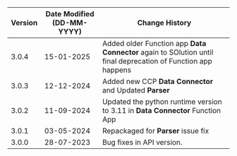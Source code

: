 | **Version** | **Date Modified (DD-MM-YYYY)** | **Change History**                          |
|-------------|--------------------------------|---------------------------------------------|
| 3.0.4       | 15-01-2025                     | Added older Function app **Data Connector** again to SOlution until final deprecation of Function app happens  |
| 3.0.3       | 12-12-2024                     | Added new CCP **Data Connector** and Updated **Parser**  |
| 3.0.2       | 11-09-2024                     | Updated the python runtime version to 3.11 in **Data Connector** Function App  |
| 3.0.1       | 03-05-2024                     | Repackaged for **Parser** issue fix             |
| 3.0.0       | 28-07-2023                     | Bug fixes in API version.                   | 
